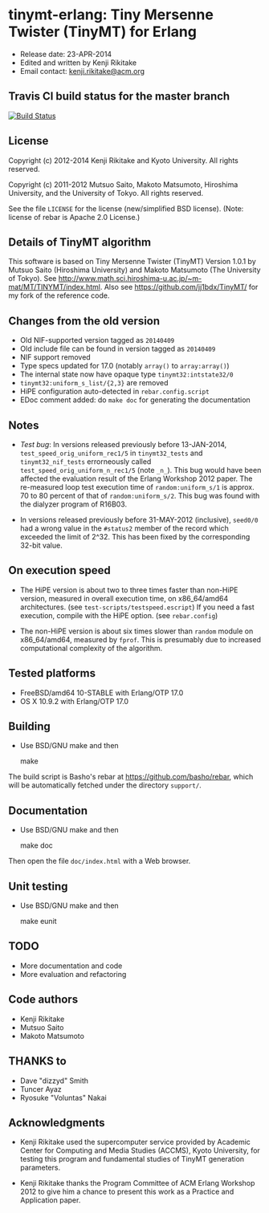 # tinymt-erlang: Tiny Mersenne Twister (TinyMT) for Erlang

* Release date: 23-APR-2014
* Edited and written by Kenji Rikitake
* Email contact: <kenji.rikitake@acm.org>

## Travis CI build status for the master branch

[![Build Status](https://travis-ci.org/jj1bdx/tinymt-erlang.svg?branch=master)](https://travis-ci.org/jj1bdx/tinymt-erlang)

## License

Copyright (c) 2012-2014 Kenji Rikitake and Kyoto University.
All rights reserved.

Copyright (c) 2011-2012 Mutsuo Saito, Makoto Matsumoto, Hiroshima
University, and the University of Tokyo. All rights reserved.

See the file `LICENSE` for the license (new/simplified BSD license). (Note:
license of rebar is Apache 2.0 License.)

## Details of TinyMT algorithm

This software is based on
Tiny Mersenne Twister (TinyMT) Version 1.0.1
by Mutsuo Saito (Hiroshima University) and Makoto Matsumoto (The University of Tokyo).
See <http://www.math.sci.hiroshima-u.ac.jp/~m-mat/MT/TINYMT/index.html>.
Also see <https://github.com/jj1bdx/TinyMT/> for my fork of the reference code.

## Changes from the old version

* Old NIF-supported version tagged as `20140409`
* Old include file can be found in version tagged as `20140409`
* NIF support removed
* Type specs updated for 17.0 (notably `array()` to `array:array()`)
* The internal state now have opaque type `tinymt32:intstate32/0`
* `tinymt32:uniform_s_list/{2,3}` are removed
* HiPE configuration auto-detected in `rebar.config.script`
* EDoc comment added: do `make doc` for generating the documentation

## Notes

* *Test bug*: In versions released previously before 13-JAN-2014,
  `test_speed_orig_uniform_rec1/5` in `tinymt32_tests` and `tinymt32_nif_tests`
  errorneously called `test_speed_orig_uniform_n_rec1/5` (note `_n_`).
  This bug would have been affected the evaluation result of the Erlang Workshop 2012 paper.
  The re-measured loop test execution time of `random:uniform_s/1` is approx. 70 to 80 percent of
  that of `random:uniform_s/2`.  This bug was found with the dialyzer program of R16B03.

* In versions released previously before 31-MAY-2012 (inclusive),
  `seed0/0` had a wrong value in the `#status2` member of the record
  which exceeded the limit of 2^32.  This has been fixed by the
  corresponding 32-bit value.

## On execution speed

* The HiPE version is about two to three times faster than non-HiPE
  version, measured in overall execution time, on x86\_64/amd64
  architectures. (see `test-scripts/testspeed.escript`) If you need a
  fast execution, compile with the HiPE option. (see `rebar.config`)

* The non-HiPE version is about six times slower than `random` module
  on x86\_64/amd64, measured by `fprof`.  This is presumably due to increased
  computational complexity of the algorithm.

## Tested platforms

* FreeBSD/amd64 10-STABLE with Erlang/OTP 17.0
* OS X 10.9.2 with Erlang/OTP 17.0

## Building 

* Use BSD/GNU make and then

    make

The build script is Basho's rebar at <https://github.com/basho/rebar>,
which will be automatically fetched under the directory `support/`.

## Documentation

* Use BSD/GNU make and then

    make doc

Then open the file `doc/index.html` with a Web browser.

## Unit testing

* Use BSD/GNU make and then

    make eunit

## TODO

* More documentation and code
* More evaluation and refactoring

## Code authors

* Kenji Rikitake
* Mutsuo Saito
* Makoto Matsumoto

## THANKS to

* Dave "dizzyd" Smith
* Tuncer Ayaz
* Ryosuke "Voluntas" Nakai

## Acknowledgments

* Kenji Rikitake used the supercomputer service provided by Academic
  Center for Computing and Media Studies (ACCMS), Kyoto University, for
  testing this program and fundamental studies of TinyMT generation
  parameters.

* Kenji Rikitake thanks the Program Committee of ACM Erlang Workshop
  2012 to give him a chance to present this work as a Practice and
  Application paper.
